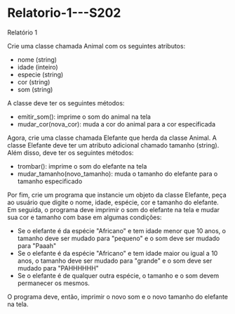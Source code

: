 # Relatorio-1---S202
Relatório 1

Crie uma classe chamada Animal com os seguintes atributos:
- nome (string)
- idade (inteiro)
- especie (string)
- cor (string)
- som (string)

A classe deve ter os seguintes métodos:
- emitir_som(): imprime o som do animal na tela
- mudar_cor(nova_cor): muda a cor do animal para a cor especificada

Agora, crie uma classe chamada Elefante que herda da classe Animal. A classe Elefante deve ter um atributo adicional chamado tamanho (string). Além disso, deve ter os seguintes métodos:
- trombar(): imprime o som do elefante na tela
- mudar_tamanho(novo_tamanho): muda o tamanho do elefante para o tamanho especificado 

Por fim, crie um programa que instancie um objeto da classe Elefante, peça ao usuário que digite o nome, idade, espécie, cor e tamanho do elefante. Em seguida, o programa deve imprimir o som do elefante na tela e mudar sua cor e tamanho com base em algumas condições:
- Se o elefante é da espécie "Africano" e tem idade menor que 10 anos, o tamanho deve ser mudado para "pequeno" e o som deve ser mudado para "Paaah"
- Se o elefante é da espécie "Africano" e tem idade maior ou igual a 10 anos, o tamanho deve ser mudado para "grande" e o som deve ser mudado para "PAHHHHHH"
- Se o elefante é de qualquer outra espécie, o tamanho e o som devem permanecer os mesmos. 

O programa deve, então, imprimir o novo som e o novo tamanho do elefante na tela.
